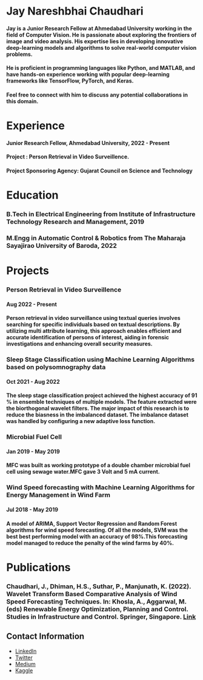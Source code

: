 # Jay Nareshbhai Chaudhari


#### Jay is a Junior Research Fellow at Ahmedabad University working in the field of Computer Vision. He is passionate about exploring the frontiers of image and video analysis. His expertise lies in developing innovative deep-learning models and algorithms to solve real-world computer vision problems. 

#### He is proficient in programming languages like Python, and MATLAB, and have hands-on experience working with popular deep-learning frameworks like TensorFlow, PyTorch, and Keras. 

#### Feel free to connect with him to discuss any potential collaborations in this domain.

# Experience

#### Junior Research Fellow, Ahmedabad University, 2022 - Present
#### Project : Person Retrieval in Video Surveillence.
#### Project Sponsoring Agency: Gujarat Council on Science and Technology 


# Education

### B.Tech in Electrical Engineering from Institute of Infrastructure Technology Research and Management, 2019
### M.Engg in Automatic Control & Robotics from The Maharaja Sayajirao University of Baroda, 2022

# Projects

### Person Retrieval in Video Surveillence
#### Aug 2022 - Present
#### Person retrieval in video surveillance using textual queries involves searching for specific individuals based on textual descriptions. By utilizing multi attribute learning, this approach enables efficient and accurate identification of persons of interest, aiding in forensic investigations and enhancing overall security measures.


### Sleep Stage Classification using Machine Learning Algorithms based on polysomnography data
#### Oct 2021 - Aug 2022
#### The sleep stage classification project achieved the highest accuracy of 91 % in ensemble techniques of multiple models. The feature extracted were the biorthogonal wavelet filters. The major impact of this research is to reduce the biasness in the imbalanced dataset. The imbalance dataset was handled by configuring a new adaptive loss function.

### Microbial Fuel Cell
#### Jan 2019 - May 2019
#### MFC was built as working prototype of a double chamber microbial fuel cell using sewage water.MFC gave 3 Volt and 5 mA current.

### Wind Speed forecasting with Machine Learning Algorithms for Energy Management in Wind Farm
####  Jul 2018 - May 2019
#### A model of ARIMA, Support Vector Regression and Random Forest algorithms for wind speed forecasting. Of all the models, SVM was the best best performing model with an accuracy of 98%.This forecasting model managed to reduce the penalty of the wind farms by 40%.


# Publications

### Chaudhari, J., Dhiman, H.S., Suthar, P., Manjunath, K. (2022). Wavelet Transform Based Comparative Analysis of Wind Speed Forecasting Techniques. In: Khosla, A., Aggarwal, M. (eds) Renewable Energy Optimization, Planning and Control. Studies in Infrastructure and Control. Springer, Singapore. [Link](https://doi.org/10.1007/978-981-16-4663-8_11)


## Contact Information

- [LinkedIn](https://www.linkedin.com/in/jaychaudhari21/)
- [Twitter](https://twitter.com/jai_chaudhari03)
- [Medium](https://jaichaudhari.medium.com/)
- [Kaggle](https://www.kaggle.com/jaychaudhari2110)
